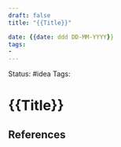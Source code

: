 ```yaml
---
draft: false
title: "{{Title}}"

date: {{date: ddd DD-MM-YYYY}}
tags:
- 
---
```

Status: #idea
Tags:

# {{Title}}



## References
